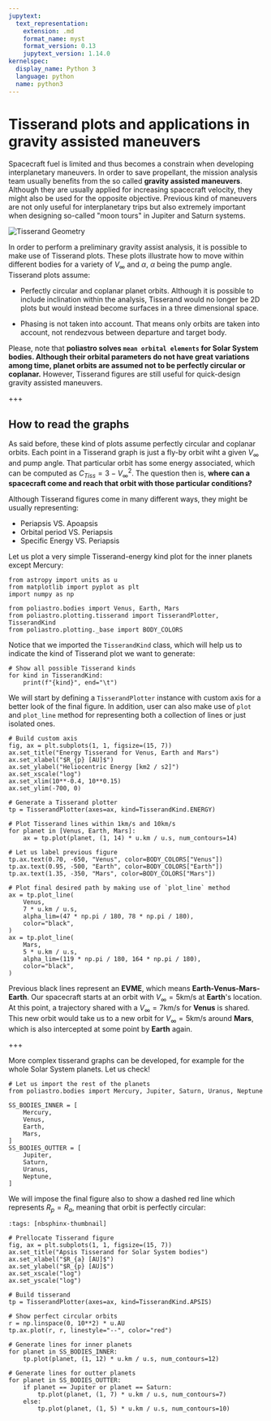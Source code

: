 ```yaml
---
jupytext:
  text_representation:
    extension: .md
    format_name: myst
    format_version: 0.13
    jupytext_version: 1.14.0
kernelspec:
  display_name: Python 3
  language: python
  name: python3
---
```


# Tisserand plots and applications in gravity assisted maneuvers

Spacecraft fuel is limited and thus becomes a constrain when developing
interplanetary maneuvers. In order to save propellant, the mission analysis team
usually benefits from the so called **gravity assisted maneuvers**. Although they
are usually applied for increasing spacecraft velocity, they might also be used
for the opposite objective. Previous kind of maneuvers are not only useful for
interplanetary trips but also extremely important when designing so-called "moon
tours" in Jupiter and Saturn systems.

![Tisserand Geometry](gravity_assist.png)

In order to perform a preliminary gravity assist analysis, it is possible to
make use of Tisserand plots. These plots illustrate how to move within different
bodies for a variety of $V_{\infty}$ and $\alpha$, $\alpha$ being the pump angle. Tisserand plots assume:

* Perfectly circular and coplanar planet orbits. Although it is possible to
  include inclination within the analysis, Tisserand would no longer be 2D
  plots but would instead become surfaces in a three dimensional space.

* Phasing is not taken into account. That means only orbits are taken into
  account, not rendezvous between departure and target body.

Please, note that **poliastro solves `mean orbital elements` for Solar System bodies. Although their orbital parameters do not have great variations among time, planet orbits are assumed not to be perfectly circular or coplanar.** However, Tisserand figures are still useful for quick-design gravity assisted maneuvers.

+++

## How to read the graphs

As said before, these kind of plots assume perfectly circular and coplanar orbits. Each point in a Tisserand graph is just a fly-by orbit wiht a given $V_{\infty}$ and pump angle. That particular orbit has some energy associated, which can be computed as $C_{Tiss}=3 - V_{\infty}^2$. The question then is, **where can a spacecraft come and reach that orbit with those particular conditions?**

Although Tisserand figures come in many different ways, they might be usually representing:

* Periapsis VS. Apoapsis
* Orbital period VS. Periapsis
* Specific Energy VS. Periapsis

Let us plot a very simple Tisserand-energy kind plot for the inner planets except Mercury:

```{code-cell}
from astropy import units as u
from matplotlib import pyplot as plt
import numpy as np

from poliastro.bodies import Venus, Earth, Mars
from poliastro.plotting.tisserand import TisserandPlotter, TisserandKind
from poliastro.plotting._base import BODY_COLORS
```

Notice that we imported the `TisserandKind` class, which will help us to indicate the kind of Tisserand plot we want to generate:

```{code-cell}
# Show all possible Tisserand kinds
for kind in TisserandKind:
    print(f"{kind}", end="\t")
```

We will start by defining a `TisserandPlotter` instance with custom axis for a better look of the final figure. In addition, user can also make use of `plot` and `plot_line` method for representing both a collection of lines or just isolated ones.

```{code-cell}
# Build custom axis
fig, ax = plt.subplots(1, 1, figsize=(15, 7))
ax.set_title("Energy Tisserand for Venus, Earth and Mars")
ax.set_xlabel("$R_{p} [AU]$")
ax.set_ylabel("Heliocentric Energy [km2 / s2]")
ax.set_xscale("log")
ax.set_xlim(10**-0.4, 10**0.15)
ax.set_ylim(-700, 0)

# Generate a Tisserand plotter
tp = TisserandPlotter(axes=ax, kind=TisserandKind.ENERGY)

# Plot Tisserand lines within 1km/s and 10km/s
for planet in [Venus, Earth, Mars]:
    ax = tp.plot(planet, (1, 14) * u.km / u.s, num_contours=14)

# Let us label previous figure
tp.ax.text(0.70, -650, "Venus", color=BODY_COLORS["Venus"])
tp.ax.text(0.95, -500, "Earth", color=BODY_COLORS["Earth"])
tp.ax.text(1.35, -350, "Mars", color=BODY_COLORS["Mars"])

# Plot final desired path by making use of `plot_line` method
ax = tp.plot_line(
    Venus,
    7 * u.km / u.s,
    alpha_lim=(47 * np.pi / 180, 78 * np.pi / 180),
    color="black",
)
ax = tp.plot_line(
    Mars,
    5 * u.km / u.s,
    alpha_lim=(119 * np.pi / 180, 164 * np.pi / 180),
    color="black",
)
```

Previous black lines represent an **EVME**, which means **Earth-Venus-Mars-Earth**. Our spacecraft starts at an orbit with $V_{\infty}=5$km/s at **Earth**'s location. At this point, a trajectory shared with a $V_{\infty}=7$km/s for **Venus** is shared. This new orbit would take us to a new orbit for $V_{\infty}=5$km/s around **Mars**, which is also intercepted at some point by **Earth** again.

+++

More complex tisserand graphs can be developed, for example for the whole Solar System planets. Let us check!

```{code-cell}
# Let us import the rest of the planets
from poliastro.bodies import Mercury, Jupiter, Saturn, Uranus, Neptune

SS_BODIES_INNER = [
    Mercury,
    Venus,
    Earth,
    Mars,
]
SS_BODIES_OUTTER = [
    Jupiter,
    Saturn,
    Uranus,
    Neptune,
]
```

We will impose the final figure also to show a dashed red line which represents $R_{p} = R_{a}$, meaning that orbit is perfectly circular:

```{code-cell}
:tags: [nbsphinx-thumbnail]

# Prellocate Tisserand figure
fig, ax = plt.subplots(1, 1, figsize=(15, 7))
ax.set_title("Apsis Tisserand for Solar System bodies")
ax.set_xlabel("$R_{a} [AU]$")
ax.set_ylabel("$R_{p} [AU]$")
ax.set_xscale("log")
ax.set_yscale("log")

# Build tisserand
tp = TisserandPlotter(axes=ax, kind=TisserandKind.APSIS)

# Show perfect circular orbits
r = np.linspace(0, 10**2) * u.AU
tp.ax.plot(r, r, linestyle="--", color="red")

# Generate lines for inner planets
for planet in SS_BODIES_INNER:
    tp.plot(planet, (1, 12) * u.km / u.s, num_contours=12)

# Generate lines for outter planets
for planet in SS_BODIES_OUTTER:
    if planet == Jupiter or planet == Saturn:
        tp.plot(planet, (1, 7) * u.km / u.s, num_contours=7)
    else:
        tp.plot(planet, (1, 5) * u.km / u.s, num_contours=10)
```
